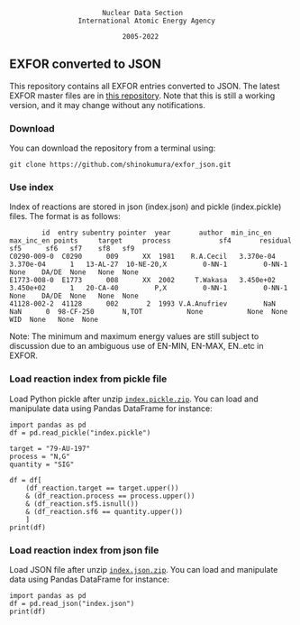 
                           Nuclear Data Section
                     International Atomic Energy Agency

                                2005-2022


## EXFOR converted to JSON
This repository contains all EXFOR entries converted to JSON. The latest EXFOR master files are in [this repository](https://github.com/IAEA-NDS/exfor_master/). Note that this is still a working version, and it may change without any notifications.


### Download
You can download the repository from a terminal using:
```
git clone https://github.com/shinokumura/exfor_json.git
```


### Use index
Index of reactions are stored in json (index.json) and pickle (index.pickle) files. The format is as follows:

```
        id  entry subentry pointer  year       author  min_inc_en  max_inc_en points     target     process            sf4       residual   sf5      sf6   sf7    sf8   sf9
C0290-009-0  C0290      009      XX  1981    R.A.Cecil   3.370e-04   3.370e-04      1   13-AL-27  10-NE-20,X         0-NN-1         0-NN-1  None    DA/DE  None   None  None
E1773-008-0  E1773      008      XX  2002     T.Wakasa   3.450e+02   3.450e+02      1   20-CA-40         P,X         0-NN-1         0-NN-1  None    DA/DE  None   None  None
41128-002-2  41128      002       2  1993 V.A.Anufriev         NaN         NaN      0  98-CF-250       N,TOT           None           None  None      WID  None   None  None
```
Note: The minimum and maximum energy values are still subject to discussion due to an ambiguous use of EN-MIN, EN-MAX, EN..etc in EXFOR.


### Load reaction index from pickle file
Load Python pickle after unzip [``index.pickle.zip``](https://github.com/shinokumura/exfor_json/blob/main/index.pickle.zip). You can load and manipulate data using Pandas DataFrame for instance:

```
import pandas as pd
df = pd.read_pickle("index.pickle")

target = "79-AU-197"
process = "N,G"
quantity = "SIG"

df = df[
    (df_reaction.target == target.upper())
    & (df_reaction.process == process.upper())
    & (df_reaction.sf5.isnull())
    & (df_reaction.sf6 == quantity.upper())
    ]
print(df)
```

### Load reaction index from json file
Load JSON file after unzip [``index.json.zip``](https://github.com/shinokumura/exfor_json/blob/main/index.json.zip). You can load and manipulate data using Pandas DataFrame for instance:

```
import pandas as pd
df = pd.read_json("index.json")
print(df)
```

